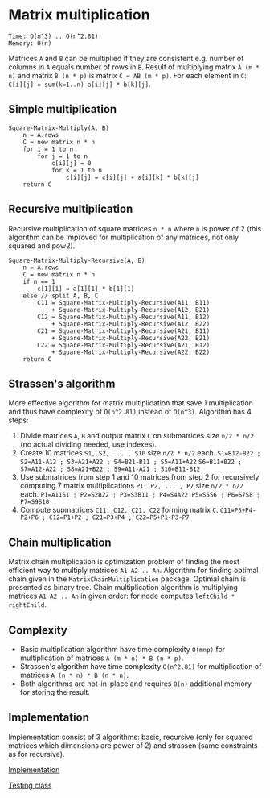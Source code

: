 # Matrix multiplication
```
Time: O(n^3) .. O(n^2.81)
Memory: O(n)
```
Matrices `A` and `B` can be multiplied if they are consistent e.g. number of columns in `A` equals number of rows in `B`.
Result of multiplying matrix `A (m * n)` and matrix `B (n * p)` is matrix `C = AB (m * p)`. For each element in `C`: `C[i][j] = sum(k=1..n) a[i][j] * b[k][j]`.

## Simple multiplication
```
Square-Matrix-Multiply(A, B)
    n = A.rows
    C = new matrix n * n
    for i = 1 to n
        for j = 1 to n
            c[i][j] = 0
            for k = 1 to n
                c[i][j] = c[i][j] + a[i][k] * b[k][j]
    return C
```

## Recursive multiplication
Recursive multiplication of square matrices `n * n` where `n` is power of 2 (this algorithm can be improved for multiplication of any matrices, not only squared and pow2).
```
Square-Matrix-Multiply-Recursive(A, B)
    n = A.rows
    C = new matrix n * n
    if n == 1
        c[1][1] = a[1][1] * b[1][1]
    else // split A, B, C
        C11 = Square-Matrix-Multiply-Recursive(A11, B11)
            + Square-Matrix-Multiply-Recursive(A12, B21)
        C12 = Square-Matrix-Multiply-Recursive(A11, B12)
            + Square-Matrix-Multiply-Recursive(A12, B22)
        C21 = Square-Matrix-Multiply-Recursive(A21, B11)
            + Square-Matrix-Multiply-Recursive(A22, B21)
        C22 = Square-Matrix-Multiply-Recursive(A21, B12)
            + Square-Matrix-Multiply-Recursive(A22, B22)
    return C
```

## Strassen's algorithm
More effective algorithm for matrix multiplication that save 1 multiplication and thus have complexity of `O(n^2.81)` instead of `O(n^3)`.
Algorithm has 4 steps:
1. Divide matrices `A`, `B` and output matrix `C` on submatrices size `n/2 * n/2` (no actual dividing needed, use indexes).
2. Create 10 matrices `S1, S2, ... , S10` size `n/2 * n/2` each.
`S1=B12-B22 ; S2=A11-A12 ; S3=A21+A22 ; S4=B21-B11 ; S5=A11+A22`
`S6=B11+B22 ; S7=A12-A22 ; S8=A21+B22 ; S9=A11-A21 ; S10=B11-B12`
3. Use submatrices from step 1 and 10 matrices from step 2 for recursively computing 7 matrix multiplications `P1, P2, ... , P7` size `n/2 * n/2` each.
`P1=A11S1 ; P2=S2B22 ; P3=S3B11 ; P4=S4A22 P5=S5S6 ; P6=S7S8 ; P7=S9S10`
4. Compute supmatrices `C11, C12, C21, C22` forming matrix `C`.
`C11=P5+P4-P2+P6 ; C12=P1+P2 ; C21=P3+P4 ; C22=P5+P1-P3-P7`

## Chain multiplication
Matrix chain multiplication is optimization problem of finding the most efficient way to multiply matrices `A1 A2 .. An`. Algorithm for finding optimal chain given in the `MatrixChainMultiplication` package. Optimal chain is presented as binary tree.
Chain multiplication algorithm is multiplying matrices `A1 A2 .. An` in given order: for node computes `leftChild * rightChild`.

## Complexity
- Basic multiplication algorithm have time complexity `O(mnp)` for multiplication of matrices `A (m * n) * B (n * p)`.
- Strassen's algorithm have time complexity `O(n^2.81)` for multiplication of matrices `A (n * n) * B (n * n)`.
- Both algorithms are not-in-place and requires `O(n)` additional memory for storing the result.

## Implementation
Implementation consist of 3 algorithms: basic, recursive (only for squared matrices which dimensions are power of 2) and strassen (same constraints as for recursive).

[Implementation](/src/matrices/MatrixMultiplication.java)

[Testing class](/test/matrices/MatrixMultiplicationTest.java)
